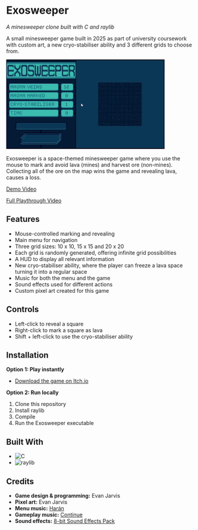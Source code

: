 # Exosweeper
*A minesweeper clone built with C and raylib*

A small minesweeper game built in 2025 as part of university coursework with custom art, a new cryo-stabiliser ability and 3 different grids to choose from.

![Gameplay Demo](resources/ExosweeperGameplay.gif)

Exosweeper is a space-themed minesweeper game where you use the mouse to mark and avoid lava (mines) and harvest ore (non-mines).
Collecting all of the ore on the map wins the game and revealing lava, causes a loss.

[Demo Video](https://www.youtube.com/watch?v=dg9d5L1v2qQ)

[Full Playthrough Video](https://www.youtube.com/watch?v=iF-4iNuu4JQ)

## Features
- Mouse-controlled marking and revealing
- Main menu for navigation
- Three grid sizes: 10 x 10, 15 x 15 and 20 x 20
- Each grid is randomly generated, offering infinite grid possibilities
- A HUD to display all relevant information
- New cryo-stabiliser ability, where the player can freeze a lava space turning it into a regular space
- Music for both the menu and the game
- Sound effects used for different actions
- Custom pixel art created for this game

## Controls
- Left-click to reveal a square
- Right-click to mark a square as lava
- Shift + left-click to use the cryo-stabiliser ability

## Installation
**Option 1: Play instantly**
- [Download the game on Itch.io](https://rosenrgd.itch.io/Exosweeper)

**Option 2: Run locally**
1. Clone this repository  
2. Install raylib
3. Compile
4. Run the Exosweeper executable

## Built With
- ![C](https://img.shields.io/badge/C-00599C?logo=c&logoColor=white)
- ![raylib](https://img.shields.io/badge/raylib-000000?logo=raylib&logoColor=white)

## Credits
- **Game design & programming:** Evan Jarvis  
- **Pixel art:** Evan Jarvis  
- **Menu music:** [Harán](https://opengameart.org/content/har%C3%A1n)
- **Gameplay music:** [Continue](https://opengameart.org/content/continue)
- **Sound effects:** [8-bit Sound Effects Pack](https://opengameart.org/content/512-sound-effects-8-bit-style)





